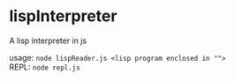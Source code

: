 # lispInterpreter
A lisp interpreter in js


usage: `node lispReader.js <lisp program enclosed in "">`<br>
REPL: `node repl.js`
